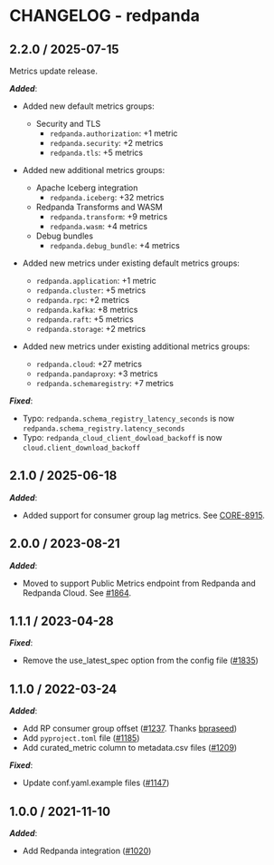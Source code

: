 # CHANGELOG - redpanda

## 2.2.0 / 2025-07-15

Metrics update release.

***Added***:

* Added new default metrics groups:
  * Security and TLS
    * `redpanda.authorization`: +1 metric
    * `redpanda.security`: +2 metrics
    * `redpanda.tls`: +5 metrics

* Added new additional metrics groups:
  * Apache Iceberg integration
    * `redpanda.iceberg`: +32 metrics
  * Redpanda Transforms and WASM
    * `redpanda.transform`: +9 metrics
    * `redpanda.wasm`: +4 metrics
  * Debug bundles
    * `redpanda.debug_bundle`: +4 metrics

* Added new metrics under existing default metrics groups:
  * `redpanda.application`: +1 metric
  * `redpanda.cluster`: +5 metrics
  * `redpanda.rpc`: +2 metrics
  * `redpanda.kafka`: +8 metrics
  * `redpanda.raft`: +5 metrics
  * `redpanda.storage`: +2 metrics

* Added new metrics under existing additional metrics groups:
  * `redpanda.cloud`: +27 metrics
  * `redpanda.pandaproxy`: +3 metrics
  * `redpanda.schemaregistry`: +7 metrics

***Fixed***:

* Typo: `redpanda.schema_registry_latency_seconds` is now `redpanda.schema_registry.latency_seconds`
* Typo: `redpanda_cloud_client_dowload_backoff` is now `cloud.client_download_backoff`

## 2.1.0 / 2025-06-18

***Added***:

* Added support for consumer group lag metrics. See [CORE-8915](https://github.com/redpanda-data/redpanda/pull/25216). 

## 2.0.0 / 2023-08-21

***Added***:

* Moved to support Public Metrics endpoint from Redpanda and Redpanda Cloud. See [#1864](https://github.com/DataDog/integrations-extras/pull/1864).

## 1.1.1 / 2023-04-28

***Fixed***:

* Remove the use_latest_spec option from the config file ([#1835](https://github.com/DataDog/integrations-extras/pull/1835))

## 1.1.0 / 2022-03-24

***Added***:

* Add RP consumer group offset ([#1237](https://github.com/DataDog/integrations-extras/pull/1237). Thanks [bpraseed](https://github.com/bpraseed))
* Add `pyproject.toml` file ([#1185](https://github.com/DataDog/integrations-extras/pull/1185))
* Add curated_metric column to metadata.csv files ([#1209](https://github.com/DataDog/integrations-extras/pull/1209))

***Fixed***:

* Update conf.yaml.example files ([#1147](https://github.com/DataDog/integrations-extras/pull/1147))

## 1.0.0 / 2021-11-10

***Added***:

* Add Redpanda integration ([#1020](https://github.com/DataDog/integrations-extras/pull/1020))
